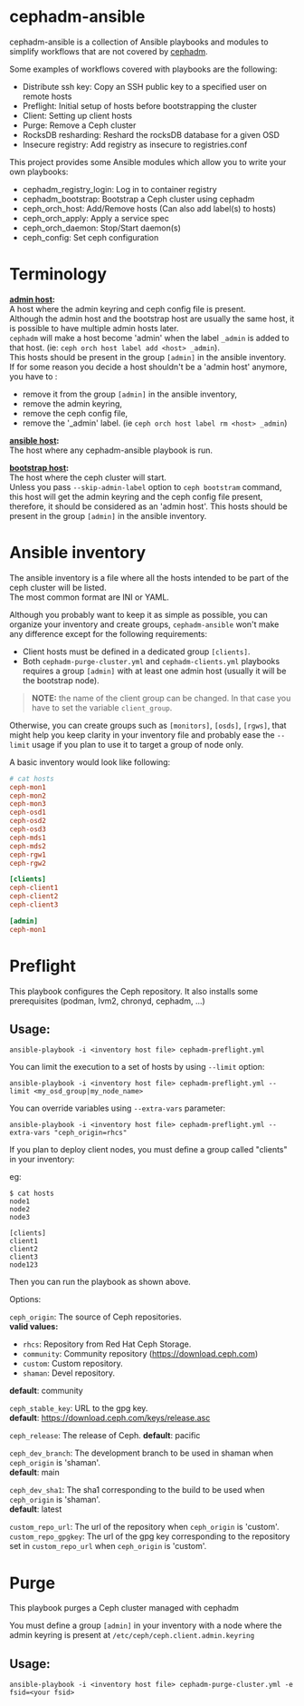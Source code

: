 # cephadm-ansible

cephadm-ansible is a collection of Ansible playbooks and modules
to simplify workflows that are not covered by [cephadm].

Some examples of workflows covered with playbooks are the following:

* Distribute ssh key: Copy an SSH public key to a specified user on remote hosts
* Preflight: Initial setup of hosts before bootstrapping the cluster
* Client: Setting up client hosts
* Purge: Remove a Ceph cluster
* RocksDB resharding: Reshard the rocksDB database for a given OSD
* Insecure registry: Add registry as insecure to registries.conf

This project provides some Ansible modules which allow you to write your own playbooks:

* cephadm_registry_login: Log in to container registry
* cephadm_bootstrap: Bootstrap a Ceph cluster using cephadm
* ceph_orch_host: Add/Remove hosts (Can also add label(s) to hosts)
* ceph_orch_apply: Apply a service spec
* ceph_orch_daemon: Stop/Start daemon(s)
* ceph_config: Set ceph configuration

# Terminology
**<ins>admin host</ins>:**\
A host where the admin keyring and ceph config file is present.\
Although the admin host and the bootstrap host are usually the same host, it is possible to have multiple admin hosts later.\
`cephadm` will make a host become 'admin' when the label `_admin` is added to that host. (ie: `ceph orch host label add <host> _admin`).\
This hosts should be present in the group `[admin]` in the ansible inventory.\
If for some reason you decide a host shouldn't be a 'admin host' anymore, you have to :

* remove it from the group `[admin]` in the ansible inventory,
* remove the admin keyring,
* remove the ceph config file,
* remove the '_admin' label. (ie `ceph orch host label rm <host> _admin`)


**<ins>ansible host</ins>:**\
The host where any cephadm-ansible playbook is run.

**<ins>bootstrap host</ins>:**\
The host where the ceph cluster will start.\
Unless you pass `--skip-admin-label` option to `ceph bootstram` command, this host will get the admin keyring and the ceph config file present, therefore, it should be considered as an 'admin host'.
This hosts should be present in the group `[admin]` in the ansible inventory.


# Ansible inventory
The ansible inventory is a file where all the hosts intended to be part of the ceph cluster will be listed.\
The most common format are INI or YAML.

Although you probably want to keep it as simple as possible, you can organize your inventory and create groups, `cephadm-ansible` won't make any difference except for the following requirements:

* Client hosts must be defined in a dedicated group `[clients]`.
* Both `cephadm-purge-cluster.yml` and `cephadm-clients.yml` playbooks requires a group `[admin]` with at least one admin host (usually it will be the bootstrap node).

> **__NOTE:__** the name of the client group can be changed. In that case you have to set the variable `client_group`.

Otherwise, you can create groups such as `[monitors]`, `[osds]`, `[rgws]`, that might help you keep clarity in your inventory file and probably ease the `--limit` usage if you plan to use it to target a group of node only.

A basic inventory would look like following:

```ini
# cat hosts
ceph-mon1
ceph-mon2
ceph-mon3
ceph-osd1
ceph-osd2
ceph-osd3
ceph-mds1
ceph-mds2
ceph-rgw1
ceph-rgw2

[clients]
ceph-client1
ceph-client2
ceph-client3

[admin]
ceph-mon1
```


# Preflight

This playbook configures the Ceph repository.
It also installs some prerequisites (podman, lvm2, chronyd, cephadm, ...)

## Usage:

```
ansible-playbook -i <inventory host file> cephadm-preflight.yml
```

You can limit the execution to a set of hosts by using `--limit` option:

```
ansible-playbook -i <inventory host file> cephadm-preflight.yml --limit <my_osd_group|my_node_name>
```

You can override variables using `--extra-vars` parameter:

```
ansible-playbook -i <inventory host file> cephadm-preflight.yml --extra-vars "ceph_origin=rhcs"
```

If you plan to deploy client nodes, you must define a group called "clients" in your inventory:

eg:

```
$ cat hosts
node1
node2
node3

[clients]
client1
client2
client3
node123
```

Then you can run the playbook as shown above.

Options:

`ceph_origin`: The source of Ceph repositories.\
**valid values:**

* `rhcs`: Repository from Red Hat Ceph Storage.
* `community`: Community repository (https://download.ceph.com)
* `custom`: Custom repository.
* `shaman`: Devel repository.

**default**: community

`ceph_stable_key`: URL to the gpg key.\
**default**: https://download.ceph.com/keys/release.asc

`ceph_release`: The release of Ceph.
**default**: pacific

`ceph_dev_branch`: The development branch to be used in shaman when `ceph_origin` is 'shaman'.\
**default**: main

`ceph_dev_sha1`: The sha1 corresponding to the build to be used when `ceph_origin` is 'shaman'.\
**default**: latest

`custom_repo_url`: The url of the repository when `ceph_origin` is 'custom'.
`custom_repo_gpgkey`: The url of the gpg key corresponding to the repository set in `custom_repo_url` when `ceph_origin` is 'custom'.

# Purge

This playbook purges a Ceph cluster managed with cephadm

You must define a group `[admin]` in your inventory with a node where
the admin keyring is present at `/etc/ceph/ceph.client.admin.keyring`

## Usage:

```
ansible-playbook -i <inventory host file> cephadm-purge-cluster.yml -e fsid=<your fsid>
```

[cephadm]: https://docs.ceph.com/en/latest/cephadm/
